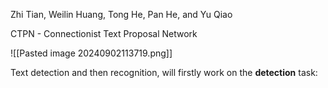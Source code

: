 Zhi Tian, Weilin Huang, Tong He, Pan He, and Yu Qiao

CTPN - Connectionist Text Proposal Network

![[Pasted image 20240902113719.png]]

Text detection and then recognition, will firstly work on the **detection** task: 

